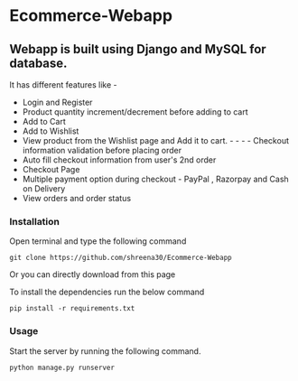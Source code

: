 # Ecommerce-Webapp 

## Webapp is built using Django and MySQL for database. 
It has different features like -
- Login and Register 
- Product quantity increment/decrement before adding to
cart 
- Add to Cart
- Add to Wishlist 
- View product from the Wishlist page and Add it to cart. - - - - Checkout information validation before placing order
- Auto fill checkout information from user's 2nd order 
- Checkout Page 
- Multiple payment option during checkout - PayPal , Razorpay and Cash on Delivery 
- View orders and order status 

### Installation

Open terminal and type the following command

```
git clone https://github.com/shreena30/Ecommerce-Webapp
```

Or you can directly download from this page

To install the dependencies run the below command

```
pip install -r requirements.txt
```
### Usage

Start the server by running the following command.

```
python manage.py runserver
```

